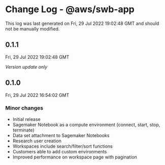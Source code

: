 # Change Log - @aws/swb-app

This log was last generated on Fri, 29 Jul 2022 19:02:48 GMT and should not be manually modified.

## 0.1.1
Fri, 29 Jul 2022 19:02:48 GMT

_Version update only_

## 0.1.0
Fri, 29 Jul 2022 16:54:02 GMT

### Minor changes

- Initial release
- Sagemaker Notebook as a compute environment (connect, start, stop, terminate)
- Data set attachment to Sagemaker Notebooks
- Research user creation
- Workspaces include search/filter/sort functions
- Customers able to add custom environments
- Improved performance on workspace page with pagination

